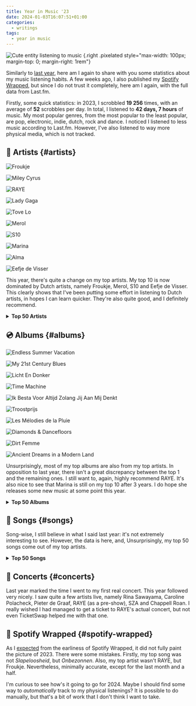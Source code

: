 ```yaml
---
title: Year in Music '23
date: 2024-01-03T16:07:51+01:00
categories:
  - writings
tags:
  - year in music
---
```


![](https://cdn.hacdias.com/media/2021-05-cute-music.gif "Cute entity listening to music")
{.right .pixelated style="max-width: 100px; margin-top: 0; margin-right: 1rem"}

Similarly to [last year](/2023/01/02/year-in-music/), here am I again to share with you some statistics about my music listening habits. A few weeks ago, I also published my [Spotify Wrapped](/2023/11/30/spotify-wrapped/), but since I do not trust it completely, here am I again, with the full data from Last.fm.

<!--more-->

Firstly, some quick statistics: in 2023, I scrobbled **19 256** times, with an average of **52** scrobbles per day. In total, I listened to **42 days, 7 hours** of music. My most popular genres, from the most popular to the least popular, are pop, electronic, indie, dutch, rock and dance. I noticed I listened to less music according to Last.fm. However, I've also listened to way more physical media, which is not tracked.

## 🎤 Artists {#artists}

<div class='fg top-grid'>

![](https://cdn.hacdias.com/media/2024-01-froukje.jpeg "Froukje")

![](https://cdn.hacdias.com/media/2024-01-miley.jpeg "Miley Cyrus")

![](https://cdn.hacdias.com/media/2024-01-raye.jpeg "RAYE")

![](https://cdn.hacdias.com/media/2024-01-lady-gaga.jpeg "Lady Gaga")

![](https://cdn.hacdias.com/media/2024-01-tove-lo.jpeg "Tove Lo")

![](https://cdn.hacdias.com/media/2024-01-merol.jpeg "Merol")

![](https://cdn.hacdias.com/media/2024-01-s10.jpeg "S10")

![](https://cdn.hacdias.com/media/2024-01-marina.jpeg "Marina")

![](https://cdn.hacdias.com/media/2024-01-alma.jpeg "Alma")

![](https://cdn.hacdias.com/media/2024-01-eefje-de-visser.jpeg "Eefje de Visser")

</div>

This year, there's quite a change on my top artists. My top 10 is now dominated by Dutch artists, namely Froukje, Merol, S10 and Eefje de Visser. This clearly shows that I've been putting some effort in listening to Dutch artists, in hopes I can learn quicker. They're also quite good, and I definitely recommend.

<details>
  <summary>
    <strong>Top 50 Artists</strong>
  </summary>

| Artist                 | Scrobbles     |
| :--------------------- | :------------ |
| Froukje                | 662 scrobbles |
| Miley Cyrus            | 563 scrobbles |
| RAYE                   | 528 scrobbles |
| Lady Gaga              | 424 scrobbles |
| Tove Lo                | 421 scrobbles |
| Merol                  | 386 scrobbles |
| S10                    | 384 scrobbles |
| Marina                 | 383 scrobbles |
| Alma                   | 297 scrobbles |
| Eefje de Visser        | 290 scrobbles |
| Troye Sivan            | 276 scrobbles |
| Suzan & Freek          | 274 scrobbles |
| Christiaan Bloo        | 243 scrobbles |
| Ava Max                | 217 scrobbles |
| Years & Years          | 213 scrobbles |
| Lana Del Rey           | 202 scrobbles |
| Bente                  | 180 scrobbles |
| Tame Impala            | 167 scrobbles |
| Rina Sawayama          | 142 scrobbles |
| Florence + the Machine | 141 scrobbles |
| ConcernedApe           | 127 scrobbles |
| Lorde                  | 113 scrobbles |
| Kylie Minogue          | 105 scrobbles |
| Maan                   | 103 scrobbles |
| Sia                    | 100 scrobbles |
| Mïrändä                | 95 scrobbles  |
| Bazart                 | 94 scrobbles  |
| Kim Petras             | 94 scrobbles  |
| Madonna                | 93 scrobbles  |
| Nielson                | 88 scrobbles  |
| Ethel Cain             | 84 scrobbles  |
| Flemming               | 84 scrobbles  |
| Meau                   | 84 scrobbles  |
| cassö                  | 82 scrobbles  |
| Amor Electro           | 78 scrobbles  |
| Elio                   | 78 scrobbles  |
| Wies                   | 77 scrobbles  |
| Markella               | 76 scrobbles  |
| Moloko                 | 76 scrobbles  |
| Tiësto                 | 76 scrobbles  |
| Gregory Dillon         | 74 scrobbles  |
| Lizzo                  | 74 scrobbles  |
| Allie X                | 71 scrobbles  |
| Lena Raine             | 68 scrobbles  |
| Charli XCX             | 67 scrobbles  |
| Dua Lipa               | 67 scrobbles  |
| Zara Larsson           | 65 scrobbles  |
| Alexandre Desplat      | 64 scrobbles  |
| Billie Eilish          | 64 scrobbles  |
| LÉON                   | 64 scrobbles  |

</details>

## 💿 Albums {#albums}

<div class='fg top-grid'>

![](https://cdn.hacdias.com/media/2024-01-endless-summer-vacations.jpeg "Endless Summer Vacation")

![](https://cdn.hacdias.com/media/2024-01-my-21st-century-blues.jpeg "My 21st Century Blues")

![](https://cdn.hacdias.com/media/2024-01-licht-en-donker.jpeg "Licht En Donker")

![](https://cdn.hacdias.com/media/2024-01-time-machine.jpeg "Time Machine")

![](https://cdn.hacdias.com/media/2024-01-ik-besta-voor-altijd.jpeg "Ik Besta Voor Altijd Zolang Jij Aan Mij Denkt")

![](https://cdn.hacdias.com/media/2024-01-troostprijs.jpeg "Troostprijs")

![](https://cdn.hacdias.com/media/2024-01-les-melodies-de-la-pluie.jpeg "Les Mélodies de la Pluie")

![](https://cdn.hacdias.com/media/2024-01-diamonds-dancefloors.jpeg "Diamonds & Dancefloors")

![](https://cdn.hacdias.com/media/2024-01-dirt-femme.jpeg "Dirt Femme")

![](https://cdn.hacdias.com/media/2024-01-ancient-dreams-modern-land.jpeg "Ancient Dreams in a Modern Land")

</div>

Unsurprisingly, most of my top albums are also from my top artists. In opposition to last year, there isn't a great discrepancy between the top 1 and the remaining ones. I still want to, again, highly recommend RAYE. It's also nice to see that Marina is still on my top 10 after 3 years. I do hope she releases some new music at some point this year.

<details>
  <summary>
    <strong>Top 50 Albums</strong>
  </summary>

| Album                                            | Artist                  | Scrobbles     |
| :----------------------------------------------- | :---------------------- | :------------ |
| Endless Summer Vacation                          | Miley Cyrus             | 453 scrobbles |
| My 21st Century Blues                            | RAYE                    | 421 scrobbles |
| Licht En Donker                                  | Froukje                 | 256 scrobbles |
| Time Machine                                     | Alma                    | 244 scrobbles |
| Ik Besta Voor Altijd Zolang Jij Aan Mij Denkt    | S10                     | 223 scrobbles |
| Troostprijs                                      | Merol                   | 215 scrobbles |
| Les Mélodies de la Pluie                         | Christiaan Bloo         | 208 scrobbles |
| Diamonds & Dancefloors                           | Ava Max                 | 168 scrobbles |
| Dirt Femme                                       | Tove Lo                 | 167 scrobbles |
| Ancient Dreams in a Modern Land                  | Marina                  | 165 scrobbles |
| ARTPOP                                           | Lady Gaga               | 163 scrobbles |
| Barbie The Album                                 | Various Artists         | 139 scrobbles |
| Uitzinnig                                        | Froukje                 | 136 scrobbles |
| BLUE LIPS (lady wood phase II)                   | Tove Lo                 | 129 scrobbles |
| Bitterzoet                                       | Eefje de Visser         | 128 scrobbles |
| Something to Give Each Other                     | Troye Sivan             | 124 scrobbles |
| Als Ik Met De Wind Kon Dansen                    | Bente                   | 117 scrobbles |
| Hold the Girl                                    | Rina Sawayama           | 117 scrobbles |
| Slapeloosheid                                    | Suzan & Freek           | 100 scrobbles |
| Palo Santo (Deluxe)                              | Years & Years           | 95 scrobbles  |
| Onderweg                                         | Bazart                  | 93 scrobbles  |
| Stardew Valley (Original Game Soundtrack)        | ConcernedApe            | 92 scrobbles  |
| Chromatica                                       | Lady Gaga               | 85 scrobbles  |
| Currents                                         | Tame Impala             | 83 scrobbles  |
| Storm                                            | Eefje de Visser         | 77 scrobbles  |
| Catalogue                                        | Moloko                  | 75 scrobbles  |
| Blauwe Regen                                     | Eefje de Visser         | 73 scrobbles  |
| Het is een Wies                                  | Wies                    | 72 scrobbles  |
| Special                                          | Lizzo                   | 69 scrobbles  |
| Adem Je In                                       | S10                     | 67 scrobbles  |
| Celeste (Original Soundtrack)                    | Lena Raine              | 66 scrobbles  |
| Norman Fucking Rockwell!                         | Lana Del Rey            | 65 scrobbles  |
| patronen                                         | Merol                   | 65 scrobbles  |
| Ik Wil Dansen                                    | Froukje                 | 63 scrobbles  |
| Preacher’s Daughter                              | Ethel Cain              | 62 scrobbles  |
| Prada                                            | cassö                   | 60 scrobbles  |
| Een Teken                                        | Froukje                 | 60 scrobbles  |
| Stiekem ft. Goldband                             | Maan                    | 60 scrobbles  |
| Dat heb jij gedaan                               | Meau                    | 60 scrobbles  |
| Born to Die – Paradise Edition (Special Version) | Lana Del Rey            | 59 scrobbles  |
| SOS                                              | SZA                     | 58 scrobbles  |
| Natalie Don’t                                    | RAYE                    | 57 scrobbles  |
| Lion's Den                                       | Grace VanderWaal        | 55 scrobbles  |
| Applaus                                          | Merol                   | 55 scrobbles  |
| Niets Tussen                                     | Froukje                 | 53 scrobbles  |
| De Diepte                                        | S10                     | 52 scrobbles  |
| The White Lotus: Season 2                        | Cristobal Tapia de Veer | 51 scrobbles  |
| Electra Heart (Deluxe)                           | Marina                  | 51 scrobbles  |
| The Endless River                                | Pink Floyd              | 51 scrobbles  |
| So Good                                          | Zara Larsson            | 51 scrobbles  |

</details>

## 🎵 Songs {#songs}

Song-wise, I still believe in what I said last year: it's not extremely interesting to see. However, the data is here, and, Unsurprisingly, my top 50 songs come out of my top artists.

<details>
  <summary>
    <strong>Top 50 Songs</strong>
  </summary>

| Song                           | Artist                  | Scrobbles     |
| :----------------------------- | :---------------------- | :------------ |
| Onbezonnen                     | Froukje                 | 106 scrobbles |
| Nooit meer spijt               | S10                     | 105 scrobbles |
| Slapeloosheid                  | Suzan & Freek           | 104 scrobbles |
| Onderweg                       | Bazart                  | 90 scrobbles  |
| Storm                          | Eefje de Visser         | 78 scrobbles  |
| Black Mascara.                 | RAYE                    | 76 scrobbles  |
| Licht En Donker                | Froukje                 | 74 scrobbles  |
| Zonder Gezicht                 | Froukje                 | 74 scrobbles  |
| Als Ik Met De Wind Kon Dansen  | Bente                   | 73 scrobbles  |
| De Parade                      | Eefje de Visser         | 73 scrobbles  |
| Ice Cream Man.                 | RAYE                    | 73 scrobbles  |
| Golven                         | Eefje de Visser         | 72 scrobbles  |
| Goud                           | Froukje                 | 72 scrobbles  |
| Adem Je In                     | S10                     | 72 scrobbles  |
| Dat heb jij gedaan             | Meau                    | 71 scrobbles  |
| Palo Santo                     | Years & Years           | 71 scrobbles  |
| patronen                       | Merol                   | 69 scrobbles  |
| vol                            | Merol                   | 67 scrobbles  |
| Stiekem                        | Maan                    | 66 scrobbles  |
| Prada                          | cassö                   | 63 scrobbles  |
| Ik Wil Dansen                  | Froukje                 | 63 scrobbles  |
| Minor Feelings                 | Rina Sawayama           | 62 scrobbles  |
| Laat Me Los                    | S10                     | 62 scrobbles  |
| Meisje                         | Wies                    | 62 scrobbles  |
| Happiness is a butterfly       | Lana Del Rey            | 61 scrobbles  |
| River                          | Miley Cyrus             | 61 scrobbles  |
| De Diepte                      | S10                     | 61 scrobbles  |
| Een Teken                      | Froukje                 | 60 scrobbles  |
| Radio                          | Lana Del Rey            | 60 scrobbles  |
| La Pluie                       | Christiaan Bloo         | 59 scrobbles  |
| Uitzinnig                      | Froukje                 | 59 scrobbles  |
| Escapism.                      | Raye                    | 59 scrobbles  |
| gemengde signalen              | Merol                   | 58 scrobbles  |
| Environmental Anxiety.         | RAYE                    | 58 scrobbles  |
| Kill Bill                      | SZA                     | 58 scrobbles  |
| Violet Chemistry               | Miley Cyrus             | 57 scrobbles  |
| Natalie Don't                  | RAYE                    | 57 scrobbles  |
| Lion's Den                     | Grace VanderWaal        | 55 scrobbles  |
| Applaus                        | Merol                   | 55 scrobbles  |
| Flowers                        | Miley Cyrus             | 55 scrobbles  |
| La Petite Danse                | Christiaan Bloo         | 53 scrobbles  |
| Oscar Winning Tears.           | RAYE                    | 53 scrobbles  |
| A House in Nebraska            | Ethel Cain              | 51 scrobbles  |
| The Thrill Is Gone.            | RAYE                    | 51 scrobbles  |
| I Will Survive                 | Alma                    | 50 scrobbles  |
| What Was I Made For?           | Billie Eilish           | 50 scrobbles  |
| Black Hole - Acoustic Version  | Griff                   | 50 scrobbles  |
| Un Rêve Bleu                   | Christiaan Bloo         | 49 scrobbles  |
| Renaissance (Main Title Theme) | Cristobal Tapia de Veer | 49 scrobbles  |
| Niets Tussen                   | Froukje                 | 49 scrobbles  |

</details>

## 🎫 Concerts {#concerts}

Last year marked the time I went to my first real concert. This year followed very nicely. I saw quite a few artists live, namely Rina Sawayama, Caroline Polacheck, Pieter de Graaf, RAYE (as a pre-show), SZA and Chappell Roan. I really wished I had managed to get a ticket to RAYE's actual concert, but not even TicketSwap helped me with that one.

## 🎁 Spotify Wrapped {#spotify-wrapped}

As I [expected](/2023/11/30/spotify-wrapped/) from the earliness of Spotify Wrapped, it did not fully paint the picture of 2023. There were some mistakes. Firstly, my top song was not *Slapeloosheid*, but *Onbezonnen*. Also, my top artist wasn't RAYE, but Froukje. Nevertheless, minimally accurate, except for the last month and a half.

I'm curious to see how's it going to go for 2024. Maybe I should find some way to _automatically_ track to my physical listenings? It is possible to do manually, but that's a bit of work that I don't think I want to take.
